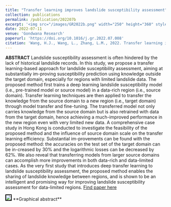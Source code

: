 ```yaml
---
title: "Transfer learning improves landslide susceptibility assessment"
collection: publications
permalink: /publication/202207b
excerpt: '<img src="/images/GR2022b.png" width="250" height="360" style="float:left"> <strong>Highlights:</strong><br> 1. We propose the first deep transfer learning approach for landslide susceptibility assessment. <br>2. Transfer learning improves landslide susceptibility assessment substantially. <br>3. Transfer learning resolves the data scarcity problem in landslide susceptibility assessment.<br>4. The influences of source region scale and target data size on transfer learning are quantified.'
date: 2022-07-11
venue: 'Gondwana Research'
paperurl: 'https://doi.org/10.1016/j.gr.2022.07.008'
citation: 'Wang, H.J., Wang, L., Zhang, L.M., 2022. Transfer learning improves landslide susceptibility assessment. <i>Gondwana Research</i>.'
---
```

**ABSTRACT**  Landslide susceptibility assessment is often hindered by the lack of historical landslide records. In this study, we propose a transfer learning-based approach for landslide susceptibility assessment, aiming at substantially im-proving susceptibility prediction using knowledge outside the target domain, especially for regions with limited landslide data. The proposed method first trains a deep learning landslide susceptibility model (i.e., pre-trained model or source model) in a data-rich region (i.e., source domain). Transfer learning techniques are then applied to transfer the knowledge from the source domain to a new region (i.e., target domain) through model transfer and fine-tuning. The transferred model not only carries knowledge from the source domain but is also retrained with data from the target domain, hence achieving a much-improved performance in the new region even with very limited new data. A comprehensive case study in Hong Kong is conducted to investigate the feasibility of the proposed method and the influence of source domain scale on the transfer learning efficiency. Substantial im-provements can be found with the proposed method: the accuracies on the test set of the target domain can be in-creased by 30% and the logarithmic losses can be decreased by 62%. We also reveal that transferring models from larger source domains can accomplish more improvements in both data-rich and data-limited cases. As the very first study that introduces deep transfer learning to landslide susceptibility assessment, the proposed method enables the sharing of landslide knowledge between regions, and is shown to be an intelligent and promising way for improving landslide susceptibility assessment for data-limited regions.
[Find paper here](https://doi.org/10.1016/j.gr.2022.07.008)

<img src="https://ars.els-cdn.com/content/image/1-s2.0-S1342937X22002131-ga1_lrg.jpg" style="border:2px solid black">
**Graphical abstract**
